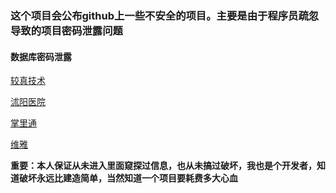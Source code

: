 ### 这个项目会公布github上一些不安全的项目。主要是由于程序员疏忽导致的项目密码泄露问题 

#### 数据库密码泄露

[较真技术](jiaozhen)

[沭阳医院](shuyang)

[掌里通](zhanglitong)

[维雅](weiya)





**重要：本人保证从未进入里面窥探过信息，也从未搞过破坏，我也是个开发者，知道破坏永远比建造简单，当然知道一个项目要耗费多大心血**